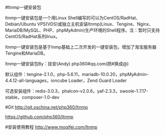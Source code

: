 #ltnmp一键安装包

ltnmp一键安装包是一个用Linux Shell编写的可以为CentOS/RadHat、Debian/Ubuntu VPS(VDS)或独立主机安装ltnmp(Linux、Tengine、Nginx、MariaDB/MySQL、PHP、phpMyAdmin)生产环境的Shell程序。注：暂时只支持CentOS/RadHat系列linux。

ltnmp一键安装包是基于lnmp基础上二次开发的一键安装包，增加了淘宝服务器Tengine和MariaDB。

ltnmp一键安装包By：技安(Andy) php360#qq.com(把#换成@)

默认组件：tengine-2.1.0，php-5.6.11，mariadb-10.0.20，phpMyAdmin-4.4.12-all-languages，ioncube Loader，Zend Guard Loader

可选安装组件：redis-3.0.3，phalcon-v2.0.6，yaf-2.3.3，swoole-1.7.17-stable，composer-1.0-dev

#Git
http://git.oschina.net/php360/ltnmp

https://github.com/php360/ltnmp

#安装使用教程
http://www.moqifei.com/ltnmp
